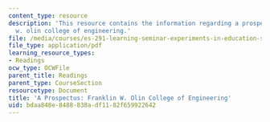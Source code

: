 ```yaml
---
content_type: resource
description: 'This resource contains the information regarding a prospectus: franklin
  w. olin college of engineering.'
file: /media/courses/es-291-learning-seminar-experiments-in-education-spring-2003/bdaa848e8488838adf1182f659922642_MITES_291S03_olin_clg_pro.pdf
file_type: application/pdf
learning_resource_types:
- Readings
ocw_type: OCWFile
parent_title: Readings
parent_type: CourseSection
resourcetype: Document
title: 'A Prospectus: Franklin W. Olin College of Engineering'
uid: bdaa848e-8488-838a-df11-82f659922642
---
```

